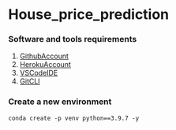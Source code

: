 # House_price_prediction

### Software and tools requirements

1. [GithubAccount](https://github.com)
2. [HerokuAccount](https://heroku.com)
3. [VSCodeIDE](https://code.visualstudio.com/)
4. [GitCLI](https://git-scm.com/book/en/v2/Getting-Started-The-Command-Line)

### Create a new environment

```
conda create -p venv python==3.9.7 -y
```



